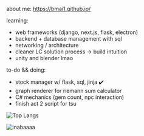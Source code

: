 about me: https://bmai1.github.io/

learning:
- web frameworks (django, next.js, flask, electron)
- backend + database management with sql 
- networking / architecture
- cleaner LC solution process -> build intuition
- unity and blender lmao

to-do && doing:
- stock manager w/ flask, sql, jinja ✔️
- graph renderer for riemann sum calculator 
- C# mechanics (gem count, npc interaction)
- finish act 2 script for tsu
  
![Top Langs](https://github-readme-stats.vercel.app/api/top-langs/?username=bmai1&layout=compact&theme=dracula)
<br>

![inabaaaa](https://github.com/bmai1/bmai1/assets/104703637/690a4203-a03a-47b6-b09b-bfece6c78950)


